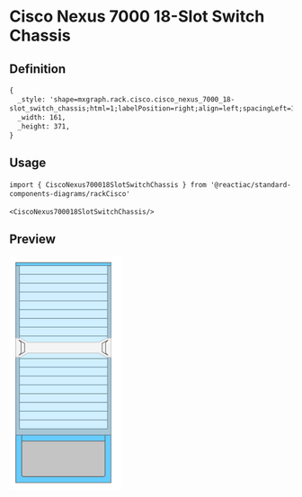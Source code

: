 # Cisco Nexus 7000 18-Slot Switch Chassis

## Definition

```
{
  _style: 'shape=mxgraph.rack.cisco.cisco_nexus_7000_18-slot_switch_chassis;html=1;labelPosition=right;align=left;spacingLeft=15;dashed=0;shadow=0;fillColor=#ffffff;',
  _width: 161,
  _height: 371,
}
```

## Usage

```
import { CiscoNexus700018SlotSwitchChassis } from '@reactiac/standard-components-diagrams/rackCisco'

<CiscoNexus700018SlotSwitchChassis/>
```

## Preview

<img src="./cisco-nexus-7000-18-slot-switch-chassis.png" width="200"/>
